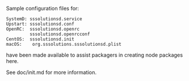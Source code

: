 Sample configuration files for:
```
SystemD: sssolutionsd.service
Upstart: sssolutionsd.conf
OpenRC:  sssolutionsd.openrc
         sssolutionsd.openrcconf
CentOS:  sssolutionsd.init
macOS:    org.sssolutions.sssolutionsd.plist
```
have been made available to assist packagers in creating node packages here.

See doc/init.md for more information.
